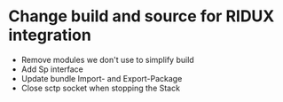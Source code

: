 # Change build and source for RIDUX integration

* Remove modules we don't use to simplify build
* Add Sp interface
* Update bundle Import- and Export-Package
* Close sctp socket when stopping the Stack
